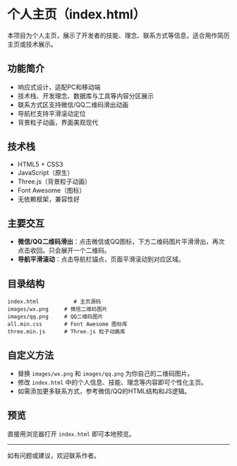 # 个人主页（index.html）

本项目为个人主页，展示了开发者的技能、理念、联系方式等信息，适合用作简历主页或技术展示。

## 功能简介

- 响应式设计，适配PC和移动端
- 技术栈、开发理念、数据库与工具等内容分区展示
- 联系方式区支持微信/QQ二维码滑出动画
- 导航栏支持平滑滚动定位
- 背景粒子动画，界面美观现代

## 技术栈

- HTML5 + CSS3
- JavaScript（原生）
- Three.js（背景粒子动画）
- Font Awesome（图标）
- 无依赖框架，兼容性好

## 主要交互

- **微信/QQ二维码滑出**：点击微信或QQ图标，下方二维码图片平滑滑出，再次点击收回。只会展开一个二维码。
- **导航平滑滚动**：点击导航栏锚点，页面平滑滚动到对应区域。

## 目录结构

```
index.html           # 主页源码
images/wx.png     # 微信二维码图片
images/qq.png     # QQ二维码图片
all.min.css       # Font Awesome 图标库
three.min.js      # Three.js 粒子动画库
```

## 自定义方法

- 替换 `images/wx.png` 和 `images/qq.png` 为你自己的二维码图片。
- 修改 `index.html` 中的个人信息、技能、理念等内容即可个性化主页。
- 如需添加更多联系方式，参考微信/QQ的HTML结构和JS逻辑。

## 预览

直接用浏览器打开 `index.html` 即可本地预览。

---

如有问题或建议，欢迎联系作者。
